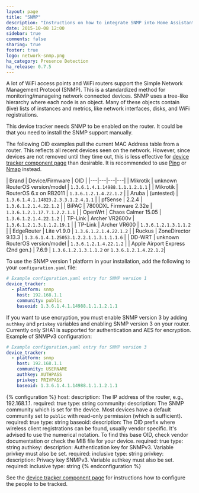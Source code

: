 ```yaml
---
layout: page
title: "SNMP"
description: "Instructions on how to integrate SNMP into Home Assistant."
date: 2015-10-08 12:00
sidebar: true
comments: false
sharing: true
footer: true
logo: network-snmp.png
ha_category: Presence Detection
ha_release: 0.7.5
---
```



A lot of WiFi access points and WiFi routers support the Simple Network Management Protocol (SNMP). This is a standardized method for monitoring/manageing network connected devices. SNMP uses a tree-like hierarchy where each node is an object. Many of these objects contain (live) lists of instances and metrics, like network interfaces, disks, and WiFi registrations.

<p class='note warning'>
This device tracker needs SNMP to be enabled on the router. It could be that you need to install the SNMP support manually.
</p>

The following OID examples pull the current MAC Address table from a router. This reflects all recent devices seen on the network. However, since devices are not removed until they time out, this is less effective for [device tracker component page](/components/device_tracker/) than desirable. It is recommended to use [Ping](/components/device_tracker.ping/) or [Nmap](/components/device_tracker.nmap_tracker/) instead.

| Brand | Device/Firmware | OID |
|---|---|---|---|
| Mikrotik | unknown RouterOS version/model | `1.3.6.1.4.1.14988.1.1.1.2.1.1` |
| Mikrotik | RouterOS 6.x on RB2011 | `1.3.6.1.2.1.4.22.1.2` |
| Aruba | (untested) | `1.3.6.1.4.1.14823.2.3.3.1.2.4.1.1` |
| pfSense | 2.2.4  | `1.3.6.1.2.1.4.22.1.2` |
| BiPAC | 7800DXL Firmware 2.32e | `1.3.6.1.2.1.17.7.1.2.2.1.1` |
| OpenWrt | Chaos Calmer 15.05 | `1.3.6.1.2.1.4.22.1.2` |
| TP-Link | Archer VR2600v |  `1.3.6.1.2.1.3.1.1.2.19.1` |
| TP-Link | Archer VR600 | `1.3.6.1.2.1.3.1.1.2` |
| EdgeRouter | Lite v1.9.0 | `1.3.6.1.2.1.4.22.1.2` |
| Ruckus | ZoneDirector 9.13.3 | `1.3.6.1.4.1.25053.1.2.2.1.1.3.1.1.1.6` |
| DD-WRT | unknown RouterOS version/model |  `1.3.6.1.2.1.4.22.1.2` |
| Apple Airport Express (2nd gen.) | 7.6.9 |  `1.3.6.1.2.1.3.1.1.2` or `1.3.6.1.2.1.4.22.1.2`|

To use the SNMP version 1 platform in your installation, add the following to your `configuration.yaml` file:

```yaml
# Example configuration.yaml entry for SNMP version 1
device_tracker:
  - platform: snmp
    host: 192.168.1.1
    community: public
    baseoid: 1.3.6.1.4.1.14988.1.1.1.2.1.1
```

If you want to use encryption, you must enable SNMP version 3 by adding `authkey` and `privkey` variables and enabling SNMP version 3 on your router. Currently only SHA1 is supported for authentication and AES for encryption. Example of SNMPv3 configuration:

```yaml
# Example configuration.yaml entry for SNMP version 3
device_tracker:
  - platform: snmp
    host: 192.168.1.1
    community: USERNAME
    authkey: AUTHPASS
    privkey: PRIVPASS
    baseoid: 1.3.6.1.4.1.14988.1.1.1.2.1.1
```

{% configuration %}
host:
  description: The IP address of the router, e.g., 192.168.1.1.
  required: true
  type: string
community:
  description: The SNMP community which is set for the device. Most devices have a default community set to `public` with read-only permission (which is sufficient).
  required: true
  type: string
baseoid:
  description: The OID prefix where wireless client registrations can be found, usually vendor specific. It's advised to use the numerical notation. To find this base OID, check vendor documentation or check the MIB file for your device.
  required: true
  type: string
authkey:
  description: Authentication key for SNMPv3. Variable privkey must also be set.
  required: inclusive
  type: string
privkey:
  description: Privacy key SNMPv3. Variable authkey must also be set.
  required: inclusive
  type: string
{% endconfiguration %}

See the [device tracker component page](/components/device_tracker/) for instructions how to configure the people to be tracked.
